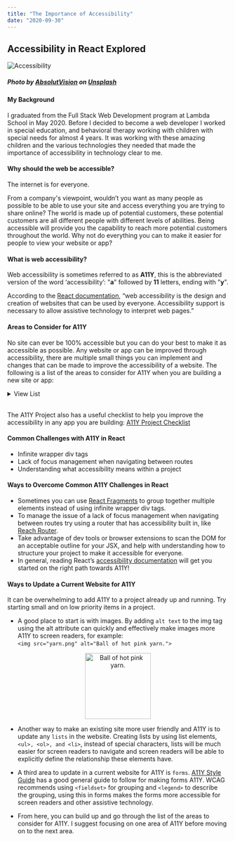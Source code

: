 ```yaml
---
title: "The Importance of Accessibility"
date: "2020-09-30"
---
```


## Accessibility in React Explored

<img src='https://lh4.googleusercontent.com/QHjWkoWsZZgGG6vuU4mqHio8muuaVX3HG5PbaAWeLgg37lab-35LeQAaIuSneGsXOfwXYHEhZnl2Q_YQsjcWsN04-BIC2YP-Znrzq5z-7Q' alt='Accessibility'>


##### Photo by [AbsolutVision](https://unsplash.com/@freegraphictoday?utm_source=unsplash&utm_medium=referral&utm_content=creditCopyText "AbsolutVision") on [Unsplash](https://unsplash.com/?utm_source=unsplash&utm_medium=referral&utm_content=creditCopyText "Unsplash")

#### My Background

I graduated from the Full Stack Web Development program at Lambda School in May 2020. Before I decided to become a web developer I worked in special education, and behavioral therapy working with children with special needs for almost 4 years. It was working with these amazing children and the various technologies they needed that made the importance of accessibility in technology clear to me.

#### Why should the web be accessible?

The internet is for everyone.

From a company's viewpoint, wouldn’t you want as many people as possible to be able to use your site and access everything you are trying to share online? The world is made up of potential customers, these potential customers are all different people with different levels of abilities.
Being accessible will provide you the capability to reach more potential customers throughout the world. Why not do everything you can to make it easier for people to view your website or app?

#### What is web accessibility?

Web accessibility is sometimes referred to as **A11Y**, this is the abbreviated version of the word ‘accessibility’: "**a**" followed by **11** letters, ending with "**y**".

According to the [React documentation](https://reactjs.org/docs/accessibility.html "React documentation"), “web accessibility is the design and creation of websites that can be used by everyone. Accessibility support is necessary to allow assistive technology to interpret web pages.”

#### Areas to Consider for A11Y

No site can ever be 100% accessible but you can do your best to make it as accessible as possible. Any website or app can be improved through accessibility, there are multiple small things you can implement and changes that can be made to improve the accessibility of a website. The following is a list of the areas to consider for A11Y when you are building a new site or app:

<details>
    <summary>View List</summary>
    - Animation
    - Appearance
    - Audio
    - Color
    - Content
    - Controls
    - Forms
    - Global Code
    - Headings
    - Images
    - Keyboard Events
    - Lists
    - Media
    - Mobile
    - Tables
    - Video
</details>
<br>

The A11Y Project also has a useful checklist to help you improve the accessibility in any app you are building: [A11Y Project Checklist](https://www.a11yproject.com/checklist/ "A11Y Project Checklist")

#### Common Challenges with A11Y in React

- Infinite wrapper div tags
- Lack of focus management when navigating between routes
- Understanding what accessibility means within a project

#### Ways to Overcome Common A11Y Challenges in React

- Sometimes you can use [React Fragments](https://reactjs.org/docs/fragments.html "React Fragments") to group together multiple elements instead of using infinite wrapper div tags.
- To manage the issue of a lack of focus management when navigating between routes try using a router that has accessibility built in, like [Reach Router](https://reach.tech/router/accessibility "Reach Router").
- Take advantage of dev tools or browser extensions to scan the DOM for an acceptable outline for your JSX, and help with understanding how to structure your project to make it accessible for everyone.
- In general, reading React’s [accessibility documentation](https://reactjs.org/docs/accessibility.html "accessibility documentation") will get you started on the right path towards A11Y!

#### Ways to Update a Current Website for A11Y

It can be overwhelming to add A11Y to a project already up and running. Try starting small and on low priority items in a project.

- A good place to start is with images. By adding `alt text` to the img tag using the alt attribute can quickly and effectively make images more A11Y to screen readers, for example:<br>
  `<img src="yarn.png" alt="Ball of hot pink yarn.">`

<p align="center">
<img src="https://lh4.googleusercontent.com/VFd9n8JFXUgLNg36xnUV6cgH6LNL5aQKnPaiYkatoxuad2lhBNAZBx3Qxjl_DAaM0iC_2UyTByqErYCQs1oerVoXXWqssyNwGCGuvMtFAvgAafllA7hXrBwy3f1wyghXx_r3ToXD" alt="Ball of hot pink yarn." width="150">
</p>

- Another way to make an existing site more user friendly and A11Y is to update any `lists` in the website. Creating lists by using list elements, `<ul>, <ol>, and <li>`, instead of special characters, lists will be much easier for screen readers to navigate and screen readers will be able to explicitly define the relationship these elements have.

- A third area to update in a current website for A11Y is `forms`. [A11Y Style Guide](https://a11y-style-guide.com/style-guide/section-forms.html) has a good general guide to follow for making forms A11Y. WCAG recommends using `<fieldset>` for grouping and `<legend>` to describe the grouping, using this in forms makes the forms more accessible for screen readers and other assistive technology.

- From here, you can build up and go through the list of the areas to consider for A11Y. I suggest focusing on one area of A11Y before moving on to the next area.
